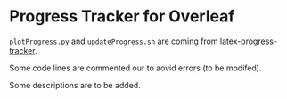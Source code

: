 
# Progress Tracker for Overleaf


`plotProgress.py` and `updateProgress.sh` are coming from [latex-progress-tracker](https://github.com/tjburch/latex-progress-tracker).

Some code lines are commented our to aovid errors (to be modifed).

Some descriptions are to be added.